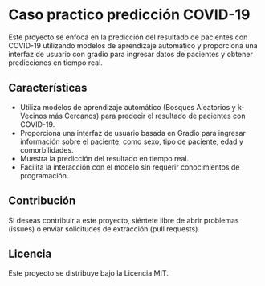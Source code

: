 # Caso practico predicción COVID-19 

Este proyecto se enfoca en la predicción del resultado de pacientes con COVID-19 utilizando modelos de aprendizaje automático y proporciona una interfaz de usuario con gradio para ingresar datos de pacientes y obtener predicciones en tiempo real.

## Características

- Utiliza modelos de aprendizaje automático (Bosques Aleatorios y k-Vecinos más Cercanos) para predecir el resultado de pacientes con COVID-19.
- Proporciona una interfaz de usuario basada en Gradio para ingresar información sobre el paciente, como sexo, tipo de paciente, edad y comorbilidades.
- Muestra la predicción del resultado en tiempo real.
- Facilita la interacción con el modelo sin requerir conocimientos de programación.

## Contribución
Si deseas contribuir a este proyecto, siéntete libre de abrir problemas (issues) o enviar solicitudes de extracción (pull requests).

## Licencia
Este proyecto se distribuye bajo la Licencia MIT.


